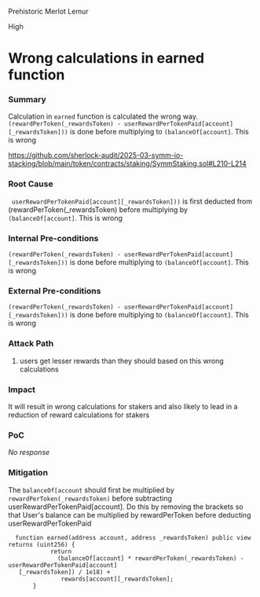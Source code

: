 Prehistoric Merlot Lemur

High

# Wrong calculations in earned function

### Summary

Calculation in `earned` function is calculated the wrong way.  `(rewardPerToken(_rewardsToken) - userRewardPerTokenPaid[account][_rewardsToken]))` is done before multiplying to `(balanceOf[account]`. This is wrong 



https://github.com/sherlock-audit/2025-03-symm-io-stacking/blob/main/token/contracts/staking/SymmStaking.sol#L210-L214

### Root Cause

 ` userRewardPerTokenPaid[account][_rewardsToken]))` is first deducted from (rewardPerToken(_rewardsToken)  before multiplying by `(balanceOf[account]`. This is wrong 

### Internal Pre-conditions

 `(rewardPerToken(_rewardsToken) - userRewardPerTokenPaid[account][_rewardsToken]))` is done before multiplying to `(balanceOf[account]`. This is wrong 

### External Pre-conditions

 `(rewardPerToken(_rewardsToken) - userRewardPerTokenPaid[account][_rewardsToken]))` is done before multiplying to `(balanceOf[account]`. This is wrong 

### Attack Path

1.  users get lesser rewards than they should based on this wrong calculations 

### Impact

It will result in wrong calculations for stakers and also likely to lead in a reduction of reward calculations for stakers 

### PoC

_No response_

### Mitigation

 The `balanceOf[account` should first be multiplied by `rewardPerToken(_rewardsToken)` before subtracting userRewardPerTokenPaid[account]. Do this by removing the brackets so that User's balance can be multiplied by rewardPerToken before deducting userRewardPerTokenPaid
    
      function earned(address account, address _rewardsToken) public view returns (uint256) {
	         	return
			      (balanceOf[account] * rewardPerToken(_rewardsToken) - userRewardPerTokenPaid[account] 
       [_rewardsToken]) / 1e18) +
			       rewards[account][_rewardsToken];
	       }